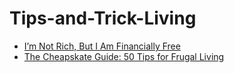 # Tips-and-Trick-Living

* [I’m Not Rich, But I Am Financially Free](http://time.com/money/4266006/how-i-achieved-financial-freedom/?xid=frommoney_soc_socialflow_twitter_money)
* [The Cheapskate Guide: 50 Tips for Frugal Living](https://zenhabits.net/the-cheapskate-guide-50-tips-for-frugal-living/)
